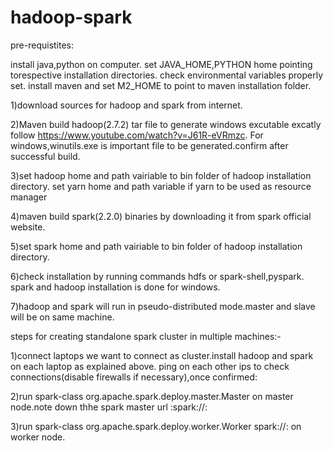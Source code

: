 # hadoop-spark

pre-requistites:

install java,python on computer. set JAVA_HOME,PYTHON home pointing torespective installation directories.
check environmental variables properly set.
install maven and set M2_HOME to point to maven installation folder.

1)download sources for hadoop and spark from internet. 	

2)Maven build hadoop(2.7.2) tar file to generate windows excutable excatly follow https://www.youtube.com/watch?v=J61R-eVRmzc. For windows,winutils.exe is important file to be generated.confirm after successful build.

3)set hadoop home and path vairiable to bin folder of hadoop installation directory. set yarn home and path variable if yarn to be used as resource manager

4)maven build spark(2.2.0) binaries by downloading it from spark official website. 

5)set spark home and path vairiable to bin folder of hadoop installation directory.

6)check installation by running commands hdfs or spark-shell,pyspark. spark and hadoop installation is done for windows.

7)hadoop and spark will run in pseudo-distributed mode.master and slave will be on same machine.


steps for creating standalone spark cluster in multiple machines:-

1)connect laptops we want to connect as cluster.install hadoop and spark on each laptop as explained above. ping on each other ips to check connections(disable firewalls if necessary),once confirmed:	

2)run spark-class org.apache.spark.deploy.master.Master on master node.note down thhe spark master url :spark://<master-ip>:<master-port>

3)run spark-class org.apache.spark.deploy.worker.Worker spark://<master-ip>:<master-port> on worker node.


